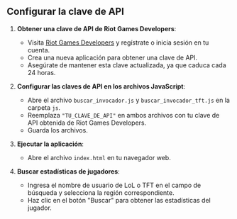 ## Configurar la clave de API

1. **Obtener una clave de API de Riot Games Developers**:
   - Visita [Riot Games Developers](https://developer.riotgames.com/) y regístrate o inicia sesión en tu cuenta.
   - Crea una nueva aplicación para obtener una clave de API.
   - Asegúrate de mantener esta clave actualizada, ya que caduca cada 24 horas.

2. **Configurar las claves de API en los archivos JavaScript**:
   - Abre el archivo `buscar_invocador.js` y `buscar_invocador_tft.js` en la carpeta `js`.
   - Reemplaza `"TU_CLAVE_DE_API"` en ambos archivos con tu clave de API obtenida de Riot Games Developers.
   - Guarda los archivos.

3. **Ejecutar la aplicación**:
   - Abre el archivo `index.html` en tu navegador web.

4. **Buscar estadísticas de jugadores**:
   - Ingresa el nombre de usuario de LoL o TFT en el campo de búsqueda y selecciona la región correspondiente.
   - Haz clic en el botón "Buscar" para obtener las estadísticas del jugador.
